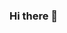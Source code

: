 ### Hi there 👋

<!--
**Ghanxt/Ghanxt** is a ✨ _special_ ✨ repository because its `README.md` (this file) appears on your GitHub profile.



Content Writer, Social Media Marketing, Rainmaker & Digital Marketing Manager
 Who’ll Help You Paint a Canvas for your Biz & Your Life!
 when I'm Not Keeping Busy with hyCorve, you can find me @ghanxt.

Sometimes when I close my eyes, I can't see.
